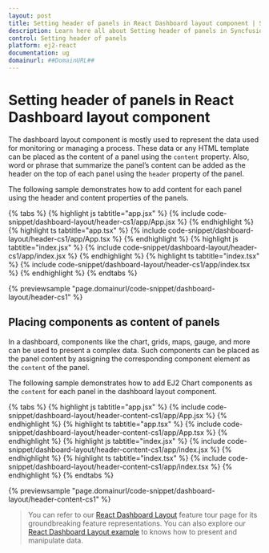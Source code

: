 ```yaml
---
layout: post
title: Setting header of panels in React Dashboard layout component | Syncfusion
description: Learn here all about Setting header of panels in Syncfusion React Dashboard layout component of Syncfusion Essential JS 2 and more.
control: Setting header of panels 
platform: ej2-react
documentation: ug
domainurl: ##DomainURL##
---
```


# Setting header of panels in React Dashboard layout component

The dashboard layout component is mostly used to represent the data used for monitoring or managing a process. These data or any HTML template can be placed as the content of a panel using the `content` property. Also, word or phrase that summarize the panel’s content can be added as the header on the top of each panel using the `header` property of the panel.

The following sample demonstrates how to add content for each panel using the header and content properties of the panels.

{% tabs %}
{% highlight js tabtitle="app.jsx" %}
{% include code-snippet/dashboard-layout/header-cs1/app/App.jsx %}
{% endhighlight %}
{% highlight ts tabtitle="app.tsx" %}
{% include code-snippet/dashboard-layout/header-cs1/app/App.tsx %}
{% endhighlight %}
{% highlight js tabtitle="index.jsx" %}
{% include code-snippet/dashboard-layout/header-cs1/app/index.jsx %}
{% endhighlight %}
{% highlight ts tabtitle="index.tsx" %}
{% include code-snippet/dashboard-layout/header-cs1/app/index.tsx %}
{% endhighlight %}
{% endtabs %}

 {% previewsample "page.domainurl/code-snippet/dashboard-layout/header-cs1" %}

## Placing components as content of panels

In a dashboard, components like the chart, grids, maps, gauge, and more can be used to present a complex data. Such components can be placed as the panel content by assigning the corresponding component element as the `content` of the panel.

The following sample demonstrates how to add EJ2 Chart components as the `content` for each panel in the dashboard layout component.

{% tabs %}
{% highlight js tabtitle="app.jsx" %}
{% include code-snippet/dashboard-layout/header-content-cs1/app/App.jsx %}
{% endhighlight %}
{% highlight ts tabtitle="app.tsx" %}
{% include code-snippet/dashboard-layout/header-content-cs1/app/App.tsx %}
{% endhighlight %}
{% highlight js tabtitle="index.jsx" %}
{% include code-snippet/dashboard-layout/header-content-cs1/app/index.jsx %}
{% endhighlight %}
{% highlight ts tabtitle="index.tsx" %}
{% include code-snippet/dashboard-layout/header-content-cs1/app/index.tsx %}
{% endhighlight %}
{% endtabs %}

 {% previewsample "page.domainurl/code-snippet/dashboard-layout/header-content-cs1" %}

> You can refer to our [React Dashboard Layout](https://www.syncfusion.com/react-ui-components/react-dashboard-layout) feature tour page for its groundbreaking feature representations. You can also explore our [React Dashboard Layout example](https://ej2.syncfusion.com/react/demos/#/material/dashboard-layout/default) to knows how to present and manipulate data.